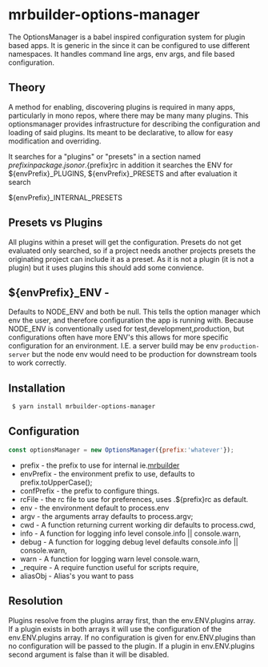 mrbuilder-options-manager
===
The OptionsManager is a babel inspired configuration system for plugin based apps.
It is generic in the since it can be configured to use different namespaces.
It handles command line args, env args, and file based configuration.


## Theory
A method for enabling, discovering plugins is required in many apps, particularly in
mono repos, where there may be many many plugins.   This optionsmanager provides
infrastructure for describing the configuration and loading of said plugins.
Its meant to be declarative, to allow for easy modification and overriding.

It searches for a "plugins" or "presets" in a section
 named ${prefix} in package.json or .${prefix}rc in addition it searches
 the ENV for ${envPrefix}_PLUGINS, ${envPrefix}_PRESETS and after evaluation it search

 ${envPrefix}_INTERNAL_PRESETS


## Presets vs Plugins
All plugins within a preset will get the configuration.
Presets do not get evaluated only searched, so if a project needs
another projects presets the originating project can include it as
a preset.   As it is not a plugin (it is not a plugin) but it uses
plugins this should add some convience.


## ${envPrefix}_ENV -
Defaults to NODE_ENV and both be null.  This tells the option manager
which env the user, and therefore configuration the app is running with.
Because NODE_ENV is conventionally used for test,development,production,
but configurations often have more ENV's this allows for more specific
configuration for an environment.
I.E. a server build may be env `production-server` but the node env would
need to be production for downstream tools to work correctly.



## Installation
```sh
 $ yarn install mrbuilder-options-manager
```


## Configuration

```js
const optionsManager = new OptionsManager({prefix:'whatever'});

```


 * prefix - the prefix to use for internal ie.[mrbuilder](https://github.com/jspears/mrbuilder)
 * envPrefix - the environment prefix to use, defaults to prefix.toUpperCase();
 * confPrefix - the prefix to configure things.
 * rcFile - the rc file to use for preferences, uses .${prefix}rc as default.
 * env - the environment default to process.env
 * argv - the arguments array defaults to process.argv;
 * cwd - A function returning current working dir defaults to process.cwd,
 * info - A function for logging info level console.info || console.warn,
 * debug - A function for logging debug level defaults console.info || console.warn,
 * warn - A function for logging warn level console.warn,
 * _require - A require function useful for scripts require,
 * aliasObj - Alias's you want to pass


## Resolution
Plugins resolve from the plugins array first, than the env.ENV.plugins array.  If
a plugin exists in both arrays it will use the configuration of the env.ENV.plugins
array.  If no configuration is given for env.ENV.plugins than no configuration
will be passed to the plugin.  If a plugin in env.ENV.plugins second argument
is false than it will be disabled.

